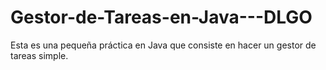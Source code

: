 # Gestor-de-Tareas-en-Java---DLGO
Esta es una pequeña práctica en Java que consiste en hacer un gestor de tareas simple.
